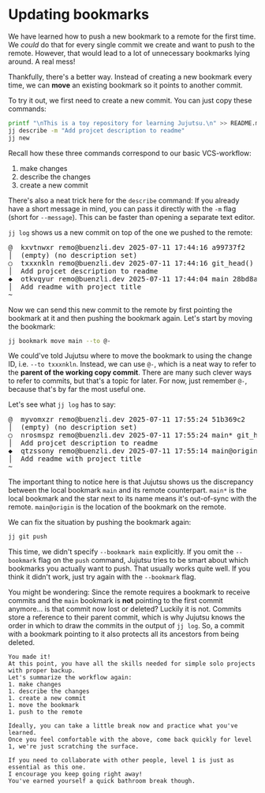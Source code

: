 # Updating bookmarks

We have learned how to push a new bookmark to a remote for the first time.
We _could_ do that for every single commit we create and want to push to the remote.
However, that would lead to a lot of unnecessary bookmarks lying around.
A real mess!

Thankfully, there's a better way.
Instead of creating a new bookmark every time, we can **move** an existing bookmark so it points to another commit.

To try it out, we first need to create a new commit.
You can just copy these commands:

```sh
printf "\nThis is a toy repository for learning Jujutsu.\n" >> README.md
jj describe -m "Add projcet description to readme"
jj new
```

Recall how these three commands correspond to our basic VCS-workflow:
1. make changes
1. describe the changes
1. create a new commit

There's also a neat trick here for the `describe` command:
If you already have a short message in mind, you can pass it directly with the `-m` flag (short for `--message`).
This can be faster than opening a separate text editor.

`jj log` shows us a new commit on top of the one we pushed to the remote:

<!-- generated by aha script -->
<pre class="aha">
<span class="bold "></span><span class="bold green ">@</span>  <span class="bold "></span><span class="bold highlighted purple ">k</span><span class="bold highlighted dimgray ">xvtnwxr</span><span class="bold "> </span><span class="bold yellow ">remo@buenzli.dev</span><span class="bold "> </span><span class="bold highlighted cyan ">2025-07-11 17:44:16</span><span class="bold "> </span><span class="bold highlighted blue ">a</span><span class="bold highlighted dimgray ">99737f2</span><span class="bold "></span>
│  <span class="bold "></span><span class="bold highlighted green ">(empty)</span><span class="bold "> </span><span class="bold highlighted green ">(no description set)</span><span class="bold "></span>
○  <span class="bold "></span><span class="bold purple ">t</span><span class="highlighted dimgray ">xxxnkln</span> <span class="yellow ">remo@buenzli.dev</span> <span class="cyan ">2025-07-11 17:44:16</span> <span class="green ">git_head()</span> <span class="bold "></span><span class="bold blue ">23</span><span class="highlighted dimgray ">2d89bf</span>
│  Add projcet description to readme
<span class="bold "></span><span class="bold highlighted cyan ">◆</span>  <span class="bold "></span><span class="bold purple ">o</span><span class="highlighted dimgray ">tkvqyur</span> <span class="yellow ">remo@buenzli.dev</span> <span class="cyan ">2025-07-11 17:44:04</span> <span class="purple ">main</span> <span class="bold "></span><span class="bold blue ">28</span><span class="highlighted dimgray ">bd8a65</span>
│  Add readme with project title
~
</pre>

Now we can send this new commit to the remote by first pointing the bookmark at it and then pushing the bookmark again.
Let's start by moving the bookmark:

```sh
jj bookmark move main --to @-
```

We could've told Jujutsu where to move the bookmark to using the change ID, i.e. `--to txxxnkln`.
Instead, we can use `@-`, which is a neat way to refer to the **parent of the working copy commit**.
There are many such clever ways to refer to commits, but that's a topic for later.
For now, just remember `@-`, because that's by far the most useful one.

Let's see what `jj log` has to say:

<!-- generated by aha script -->
<pre class="aha">
<span class="bold "></span><span class="bold green ">@</span>  <span class="bold "></span><span class="bold highlighted purple ">m</span><span class="bold highlighted dimgray ">yvomxzr</span><span class="bold "> </span><span class="bold yellow ">remo@buenzli.dev</span><span class="bold "> </span><span class="bold highlighted cyan ">2025-07-11 17:55:24</span><span class="bold "> </span><span class="bold highlighted blue ">5</span><span class="bold highlighted dimgray ">1b369c2</span><span class="bold "></span>
│  <span class="bold "></span><span class="bold highlighted green ">(empty)</span><span class="bold "> </span><span class="bold highlighted green ">(no description set)</span><span class="bold "></span>
○  <span class="bold "></span><span class="bold purple ">n</span><span class="highlighted dimgray ">rosmspz</span> <span class="yellow ">remo@buenzli.dev</span> <span class="cyan ">2025-07-11 17:55:24</span> <span class="purple ">main*</span> <span class="green ">git_head()</span> <span class="bold "></span><span class="bold blue ">c</span><span class="highlighted dimgray ">59322ad</span>
│  Add projcet description to readme
<span class="bold "></span><span class="bold highlighted cyan ">◆</span>  <span class="bold "></span><span class="bold purple ">q</span><span class="highlighted dimgray ">tzssony</span> <span class="yellow ">remo@buenzli.dev</span> <span class="cyan ">2025-07-11 17:55:14</span> <span class="purple ">main@origin</span> <span class="bold "></span><span class="bold blue ">3</span><span class="highlighted dimgray ">812d571</span>
│  Add readme with project title
~
</pre>

The important thing to notice here is that Jujutsu shows us the discrepancy between the local bookmark `main` and its remote counterpart.
`main*` is the local bookmark and the star next to its name means it's out-of-sync with the remote.
`main@origin` is the location of the bookmark on the remote.

We can fix the situation by pushing the bookmark again:

```sh
jj git push
```

This time, we didn't specify `--bookmark main` explicitly.
If you omit the `--bookmark` flag on the `push` command, Jujutsu tries to be smart about which bookmarks you actually want to push.
That usually works quite well.
If you think it didn't work, just try again with the `--bookmark` flag.

You might be wondering:
Since the remote requires a bookmark to receive commits and the `main` bookmark is **not** pointing to the first commit anymore... is that commit now lost or deleted?
Luckily it is not.
Commits store a reference to their parent commit, which is why Jujutsu knows the order in which to draw the commits in the output of `jj log`.
So, a commit with a bookmark pointing to it also protects all its ancestors from being deleted.

```admonish success title="You've completed Level 0 ! 🎉"
You made it!
At this point, you have all the skills needed for simple solo projects with proper backup.
Let's summarize the workflow again:
1. make changes
1. describe the changes
1. create a new commit
1. move the bookmark
1. push to the remote

Ideally, you can take a little break now and practice what you've learned.
Once you feel comfortable with the above, come back quickly for level 1, we're just scratching the surface.

If you need to collaborate with other people, level 1 is just as essential as this one.
I encourage you keep going right away!
You've earned yourself a quick bathroom break though.
```
